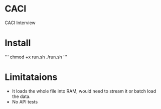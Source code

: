 # CACI
CACI Interview

# Install

'''
chmod +x run.sh
./run.sh
'''
# Limitataions

* It loads the whole file into RAM, would need to stream it or batch load the data.
* No API tests


